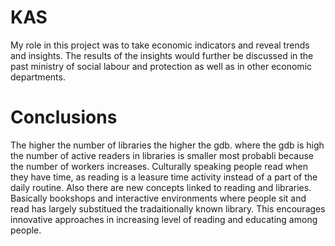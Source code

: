 # KAS 

My role in this project was to take economic indicators and reveal trends and insights. 
The results of the insights would further be discussed in the past ministry of social labour and protection as well as in other economic departments.






# Conclusions

The higher the number of libraries the higher the gdb. where the gdb is high the number of active readers in libraries is smaller most probabli because the number of workers increases. Culturally speaking people read when they have time, as reading is a leasure time activity instead of a part of the daily routine. Also there are new concepts linked to reading and libraries. Basically bookshops and interactive environments where people sit and read has largely substitued the tradaitionally known library. This encourages innovative approaches in increasing level of reading and educating among people.
